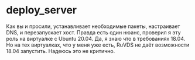 deploy_server
=========

Как вы и просили, устанавливает необходимые пакеты, настраивает DNS, и перезапускает хост. Правда есть один нюанс, проверил я эту роль на виртуалке с Ubuntu 20.04. Да, я знаю что в требованиях 18.04. Но на тех виртуалках, что у меня уже есть, RuVDS не даёт возможности 18.04 запустить. Надеюсь это не критично. 